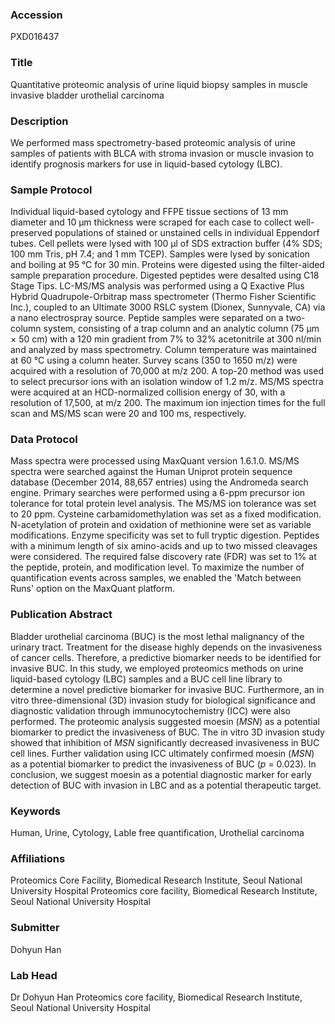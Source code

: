### Accession
PXD016437

### Title
Quantitative proteomic analysis of urine liquid biopsy samples in muscle invasive bladder urothelial carcinoma

### Description
We performed mass spectrometry-based proteomic analysis of urine samples of patients with BLCA with stroma invasion or muscle invasion to identify prognosis markers for use in liquid-based cytology (LBC).

### Sample Protocol
Individual liquid-based cytology and FFPE tissue sections of 13 mm diameter and 10 μm thickness were scraped for each case to collect well-preserved populations of stained or unstained cells in individual Eppendorf tubes. Cell pellets were lysed with 100 μl of SDS extraction buffer (4% SDS; 100 mm Tris, pH 7.4; and 1 mm TCEP). Samples were lysed by sonication and boiling at 95 °C for 30 min. Proteins were digested using the filter-aided sample preparation procedure. Digested peptides were desalted using C18 Stage Tips. LC-MS/MS analysis was performed using a Q Exactive Plus Hybrid Quadrupole-Orbitrap mass spectrometer (Thermo Fisher Scientific Inc.), coupled to an Ultimate 3000 RSLC system (Dionex, Sunnyvale, CA) via a nano electrospray source. Peptide samples were separated on a two-column system, consisting of a trap column and an analytic column (75 μm × 50 cm) with a 120 min gradient from 7% to 32% acetonitrile at 300 nl/min and analyzed by mass spectrometry. Column temperature was maintained at 60 °C using a column heater. Survey scans (350 to 1650 m/z) were acquired with a resolution of 70,000 at m/z 200. A top-20 method was used to select precursor ions with an isolation window of 1.2 m/z. MS/MS spectra were acquired at an HCD-normalized collision energy of 30, with a resolution of 17,500, at m/z 200. The maximum ion injection times for the full scan and MS/MS scan were 20 and 100 ms, respectively.

### Data Protocol
Mass spectra were processed using MaxQuant version 1.6.1.0. MS/MS spectra were searched against the Human Uniprot protein sequence database (December 2014, 88,657 entries) using the Andromeda search engine. Primary searches were performed using a 6-ppm precursor ion tolerance for total protein level analysis. The MS/MS ion tolerance was set to 20 ppm. Cysteine carbamidomethylation was set as a fixed modification. N-acetylation of protein and oxidation of methionine were set as variable modifications. Enzyme specificity was set to full tryptic digestion. Peptides with a minimum length of six amino-acids and up to two missed cleavages were considered. The required false discovery rate (FDR) was set to 1% at the peptide, protein, and modification level. To maximize the number of quantification events across samples, we enabled the 'Match between Runs' option on the MaxQuant platform.

### Publication Abstract
Bladder urothelial carcinoma (BUC) is the most lethal malignancy of the urinary tract. Treatment for the disease highly depends on the invasiveness of cancer cells. Therefore, a predictive biomarker needs to be identified for invasive BUC. In this study, we employed proteomics methods on urine liquid-based cytology (LBC) samples and a BUC cell line library to determine a novel predictive biomarker for invasive BUC. Furthermore, an in vitro three-dimensional (3D) invasion study for biological significance and diagnostic validation through immunocytochemistry (ICC) were also performed. The proteomic analysis suggested moesin (<i>MSN</i>) as a potential biomarker to predict the invasiveness of BUC. The in vitro 3D invasion study showed that inhibition of <i>MSN</i> significantly decreased invasiveness in BUC cell lines. Further validation using ICC ultimately confirmed moesin (<i>MSN</i>) as a potential biomarker to predict the invasiveness of BUC (<i>p</i> = 0.023). In conclusion, we suggest moesin as a potential diagnostic marker for early detection of BUC with invasion in LBC and as a potential therapeutic target.

### Keywords
Human, Urine, Cytology, Lable free quantification, Urothelial carcinoma

### Affiliations
Proteomics Core Facility, Biomedical Research Institute, Seoul National University Hospital
Proteomics core facility, Biomedical Research Institute, Seoul National University Hospital

### Submitter
Dohyun Han

### Lab Head
Dr Dohyun Han
Proteomics core facility, Biomedical Research Institute, Seoul National University Hospital


